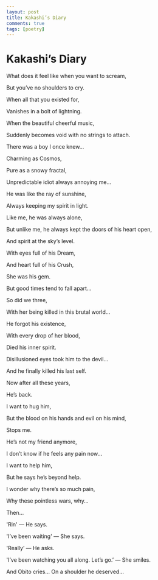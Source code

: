 ```yaml
---
layout: post
title: Kakashi’s Diary
comments: true
tags: [poetry]
---
```


# Kakashi’s Diary

What does it feel like when you want to scream,

But you’ve no shoulders to cry.

When all that you existed for,

Vanishes in a bolt of lightning.

When the beautiful cheerful music,

Suddenly becomes void with no strings to attach.

There was a boy I once knew…

Charming as Cosmos,

Pure as a snowy fractal,

Unpredictable idiot always annoying me…

He was like the ray of sunshine,

Always keeping my spirit in light.

Like me, he was always alone,

But unlike me, he always kept the doors of his heart open,

And spirit at the sky’s level.

With eyes full of his Dream,

And heart full of his Crush,

She was his gem.

But good times tend to fall apart…

So did we three,

With her being killed in this brutal world…

He forgot his existence,

With every drop of her blood,

Died his inner spirit.

Disillusioned eyes took him to the devil…

And he finally killed his last self.

Now after all these years,

He’s back.

I want to hug him,

But the blood on his hands and evil on his mind,

Stops me.

He’s not my friend anymore,

I don’t know if he feels any pain now…

I want to help him,

But he says he’s beyond help.

I wonder why there’s so much pain,

Why these pointless wars, why…

Then…

'Rin' — He says.

'I’ve been waiting' — She says.

'Really’ — He asks.

'I’ve been watching you all along. Let’s go.’ — She smiles.

And Obito cries… On a shoulder he deserved…
